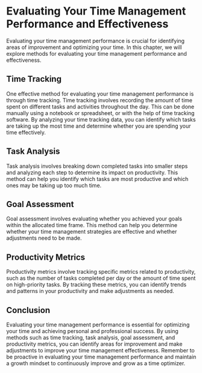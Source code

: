 Evaluating Your Time Management Performance and Effectiveness
===================================================================================================================================

Evaluating your time management performance is crucial for identifying areas of improvement and optimizing your time. In this chapter, we will explore methods for evaluating your time management performance and effectiveness.

Time Tracking
-------------

One effective method for evaluating your time management performance is through time tracking. Time tracking involves recording the amount of time spent on different tasks and activities throughout the day. This can be done manually using a notebook or spreadsheet, or with the help of time tracking software. By analyzing your time tracking data, you can identify which tasks are taking up the most time and determine whether you are spending your time effectively.

Task Analysis
-------------

Task analysis involves breaking down completed tasks into smaller steps and analyzing each step to determine its impact on productivity. This method can help you identify which tasks are most productive and which ones may be taking up too much time.

Goal Assessment
---------------

Goal assessment involves evaluating whether you achieved your goals within the allocated time frame. This method can help you determine whether your time management strategies are effective and whether adjustments need to be made.

Productivity Metrics
--------------------

Productivity metrics involve tracking specific metrics related to productivity, such as the number of tasks completed per day or the amount of time spent on high-priority tasks. By tracking these metrics, you can identify trends and patterns in your productivity and make adjustments as needed.

Conclusion
----------

Evaluating your time management performance is essential for optimizing your time and achieving personal and professional success. By using methods such as time tracking, task analysis, goal assessment, and productivity metrics, you can identify areas for improvement and make adjustments to improve your time management effectiveness. Remember to be proactive in evaluating your time management performance and maintain a growth mindset to continuously improve and grow as a time optimizer.
